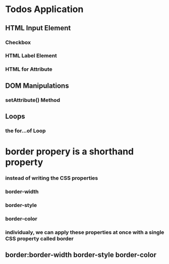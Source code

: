 # Todos Application
## HTML Input Element
### Checkbox
### HTML Label Element
### HTML for Attribute
## DOM Manipulations
### setAttribute() Method
## Loops
### the for...of Loop
# border propery is a shorthand property 
### instead of writing the CSS properties
### border-width
### border-style
### border-color
### individualy, we can apply these properties at once with a single CSS property called border
## border:border-width border-style border-color